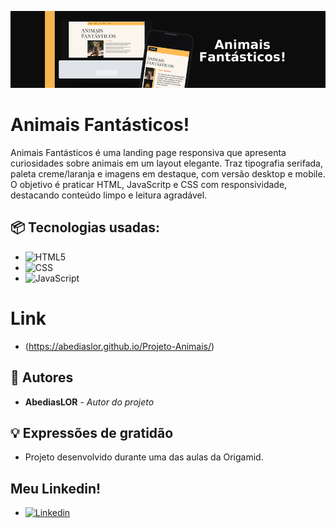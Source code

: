 ![Animais Fantásticos banner](img/slide/mockup_banner_885x216.png)

# Animais Fantásticos!

Animais Fantásticos é uma landing page responsiva que apresenta curiosidades sobre animais em um layout elegante. Traz tipografia serifada, paleta creme/laranja e imagens em destaque, com versão desktop e mobile. O objetivo é praticar HTML, JavaScritp e CSS com responsividade, destacando conteúdo limpo e leitura agradável.

## 📦 Tecnologias usadas:

* ![HTML5](https://img.shields.io/badge/html5-%23E34F26.svg?style=for-the-badge&logo=html5&logoColor=white)
* ![CSS](https://img.shields.io/badge/CSS3-1572B6?style=for-the-badge&logo=css3&logoColor=white")
* ![JavaScript](https://img.shields.io/badge/javascript-%23323330.svg?style=for-the-badge&logo=javascript&logoColor=%23F7DF1E)


# Link

* (https://abediaslor.github.io/Projeto-Animais/)


## 👷 Autores

* **AbediasLOR** - *Autor do projeto* 
  


## 💡 Expressões de gratidão

* Projeto desenvolvido durante uma das aulas da Origamid.

## Meu Linkedin!
* [![Linkedin](https://img.shields.io/badge/LinkedIn-0077B5?style=for-the-badge&logo=linkedin&logoColor=white)](https://www.linkedin.com/in/abedias-ribeiro-2b33b426b)
